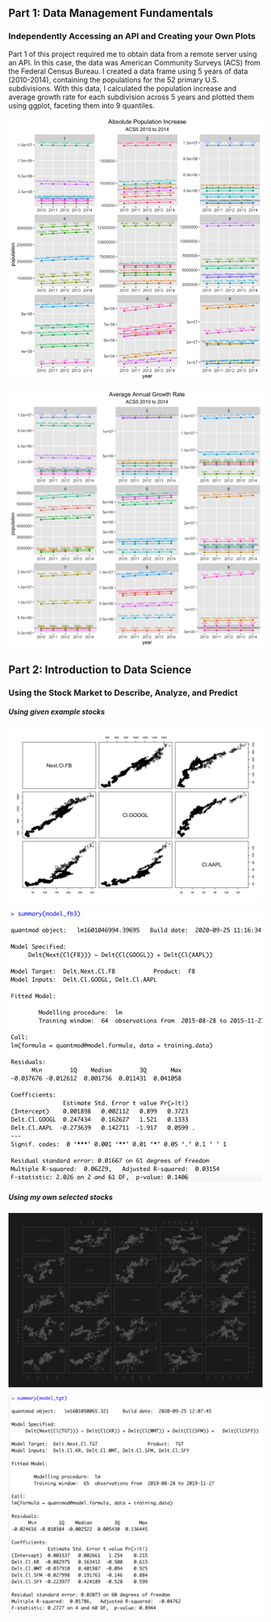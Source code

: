 ## Part 1: Data Management Fundamentals
### Independently Accessing an API and Creating your Own Plots

Part 1 of this project required me to obtain data from a remote server using an API. In this case, the data was American Community Surveys (ACS) from the Federal Census Bureau. I created a data frame using 5 years of data (2010-2014), containing the populations for the 52 primary U.S. subdivisions. With this data, I calculated the population increase and average growth rate for each subdivision across 5 years and plotted them using ggplot, faceting them into 9 quantiles. 

![](P2Pt1Plot1.png)

![](P2Pt1Plot2.png)

## Part 2: Introduction to Data Science
### Using the Stock Market to Describe, Analyze, and Predict

##### Using given example stocks
![](P2Pt2Plot2.png)

![](P2Pt2SS.png)

##### Using my own selected stocks
![](P2Pt2myPlot.png)

![](P2Pt2mySS.png)



